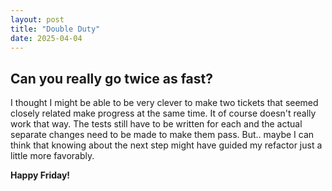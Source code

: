 ```yaml
---
layout: post
title: "Double Duty"
date: 2025-04-04
---
```

## Can you really go twice as fast?

I thought I might be able to be very clever to make two tickets that 
seemed closely related make progress at the same time. It of course 
doesn't really work that way. The tests still have to be written for 
each and the actual separate changes need to be made to make them 
pass. But.. maybe I can think that knowing about the next step 
might have guided my refactor just a little more favorably. 

**Happy Friday!**